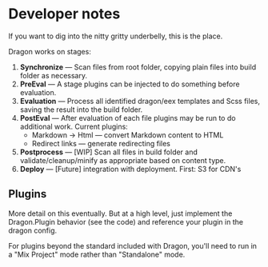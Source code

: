 # Developer notes

If you want to dig into the nitty gritty underbelly, this is the place.

Dragon works on stages:

1. __Synchronize__ — Scan files from root folder, copying plain files into build folder as necessary.
2. __PreEval__ — A stage plugins can be injected to do something before evaluation.
3. __Evaluation__ — Process all identified dragon/eex templates and Scss files, saving the result into the build folder.
4. __PostEval__ — After evaluation of each file plugins may be run to do additional work. Current plugins:
   - Markdown -> Html — convert Markdown content to HTML
   - Redirect links — generate redirecting files
5. __Postprocess__ — [WIP] Scan all files in build folder and validate/cleanup/minify as appropriate based on content type.
6. __Deploy__ — [Future] integration with deployment. First: S3 for CDN's


## Plugins

More detail on this eventually. But at a high level, just implement the
Dragon.Plugin behavior (see the code) and reference your plugin in the dragon
config.

For plugins beyond the standard included with Dragon, you'll need to run in
a "Mix Project" mode rather than "Standalone" mode.
